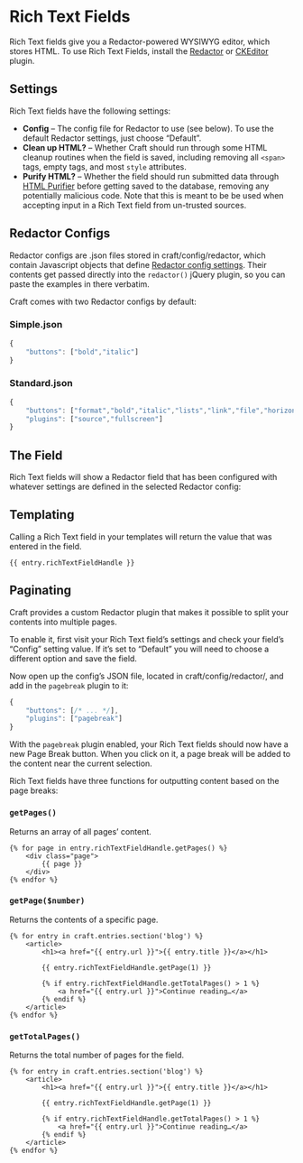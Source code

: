 Rich Text Fields
================


Rich Text fields give you a Redactor-powered WYSIWYG editor, which stores HTML. To use Rich Text Fields, install the [Redactor](https://github.com/craftcms/redactor) or [CKEditor](https://github.com/craftcms/ckeditor) plugin.

## Settings

Rich Text fields have the following settings:

* **Config** – The config file for Redactor to use (see below). To use the default Redactor settings, just choose “Default”.
* **Clean up HTML?** – Whether Craft should run through some HTML cleanup routines when the field is saved, including removing all `<span>` tags, empty tags, and most `style` attributes.
* **Purify HTML?** – Whether the field should run submitted data through [HTML Purifier](http://htmlpurifier.org/) before getting saved to the database, removing any potentially malicious code.  Note that this is meant to be be used when accepting input in a Rich Text field from un-trusted sources.


## Redactor Configs

Redactor configs are .json files stored in craft/config/redactor, which contain Javascript objects that define [Redactor config settings](http://imperavi.com/redactor/docs/settings/). Their contents get passed directly into the `redactor()` jQuery plugin, so you can paste the examples in there verbatim.

Craft comes with two Redactor configs by default:

### Simple.json

```javascript
{
    "buttons": ["bold","italic"]
}
```

### Standard.json

```javascript
{
    "buttons": ["format","bold","italic","lists","link","file","horizontalrule"],
    "plugins": ["source","fullscreen"]
}
```


## The Field

Rich Text fields will show a Redactor field that has been configured with whatever settings are defined in the selected Redactor config:

## Templating

Calling a Rich Text field in your templates will return the value that was entered in the field.

```twig
{{ entry.richTextFieldHandle }}
```

## Paginating

Craft provides a custom Redactor plugin that makes it possible to split your contents into multiple pages.

To enable it, first visit your Rich Text field’s settings and check your field’s “Config” setting value. If it’s set to “Default” you will need to choose a different option and save the field.

Now open up the config’s JSON file, located in craft/config/redactor/, and add in the `pagebreak` plugin to it:

```javascript
{
    "buttons": [/* ... */],
    "plugins": ["pagebreak"]
}
```

With the `pagebreak` plugin enabled, your Rich Text fields should now have a new Page Break button. When you click on it, a page break will be added to the content near the current selection.

Rich Text fields have three functions for outputting content based on the page breaks:

### `getPages()`

Returns an array of all pages’ content.

```twig
{% for page in entry.richTextFieldHandle.getPages() %}
    <div class="page">
        {{ page }}
    </div>
{% endfor %}
```

### `getPage($number)`

Returns the contents of a specific page.

```twig
{% for entry in craft.entries.section('blog') %}
    <article>
        <h1><a href="{{ entry.url }}">{{ entry.title }}</a></h1>

        {{ entry.richTextFieldHandle.getPage(1) }}

        {% if entry.richTextFieldHandle.getTotalPages() > 1 %}
            <a href="{{ entry.url }}">Continue reading…</a>
        {% endif %}
    </article>
{% endfor %}
```

### `getTotalPages()`

Returns the total number of pages for the field.

```twig
{% for entry in craft.entries.section('blog') %}
    <article>
        <h1><a href="{{ entry.url }}">{{ entry.title }}</a></h1>

        {{ entry.richTextFieldHandle.getPage(1) }}

        {% if entry.richTextFieldHandle.getTotalPages() > 1 %}
            <a href="{{ entry.url }}">Continue reading…</a>
        {% endif %}
    </article>
{% endfor %}
```
